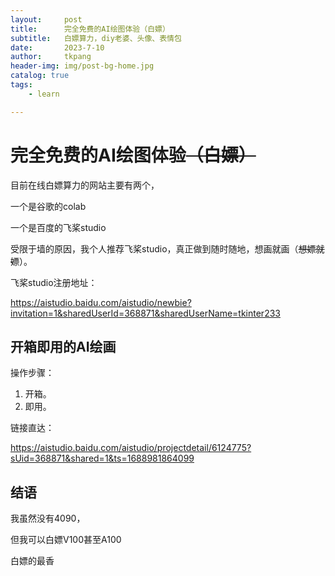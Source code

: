 ```yaml
---
layout:     post
title:      完全免费的AI绘图体验（白嫖）
subtitle:   白嫖算力，diy老婆、头像、表情包
date:       2023-7-10
author:     tkpang
header-img: img/post-bg-home.jpg
catalog: true
tags:
    - learn

---
```


# 完全免费的AI绘图体验~~（白嫖）~~

目前在线白嫖算力的网站主要有两个，

一个是谷歌的colab

一个是百度的飞桨studio

受限于墙的原因，我个人推荐飞桨studio，真正做到随时随地，想画就画（~~想嫖就嫖~~）。

飞桨studio注册地址：

https://aistudio.baidu.com/aistudio/newbie?invitation=1&sharedUserId=368871&sharedUserName=tkinter233

## 开箱即用的AI绘画

操作步骤：

1. 开箱。
2. 即用。

链接直达：

https://aistudio.baidu.com/aistudio/projectdetail/6124775?sUid=368871&shared=1&ts=1688981864099

## 结语

我虽然没有4090，

但我可以白嫖V100甚至A100

白嫖的最香



